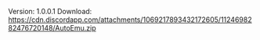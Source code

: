Version: 1.0.0.1
Download: https://cdn.discordapp.com/attachments/1069217893432172605/1124698282476720148/AutoEmu.zip

